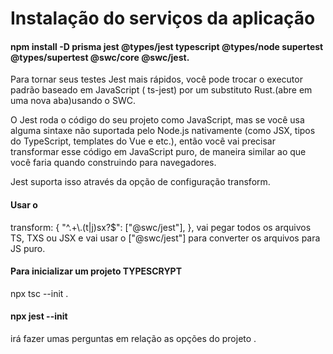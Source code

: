 # Instalação do serviços da aplicação

#### npm install -D prisma jest @types/jest typescript @types/node supertest @types/supertest @swc/core @swc/jest.

Para tornar seus testes Jest mais rápidos, você pode trocar o executor padrão baseado em JavaScript ( ts-jest) por um substituto Rust.(abre em uma nova aba)usando o SWC.

O Jest roda o código do seu projeto como JavaScript, mas se você usa alguma sintaxe não suportada pelo Node.js nativamente (como JSX, tipos do TypeScript, templates do Vue e etc.), então você vai precisar transformar esse código em JavaScript puro, de maneira similar ao que você faria quando construindo para navegadores.

Jest suporta isso através da opção de configuração transform.

#### Usar o  
transform: {
    "^.+\\.(t|j)sx?$": ["@swc/jest"],
  },
 vai pegar todos os arquivos TS, TXS ou JSX e vai usar o ["@swc/jest"] para converter os arquivos para JS puro.

#### Para inicializar um projeto TYPESCRYPT
 npx tsc --init .

#### npx jest --init
irá fazer umas perguntas em relação as opções do projeto .
